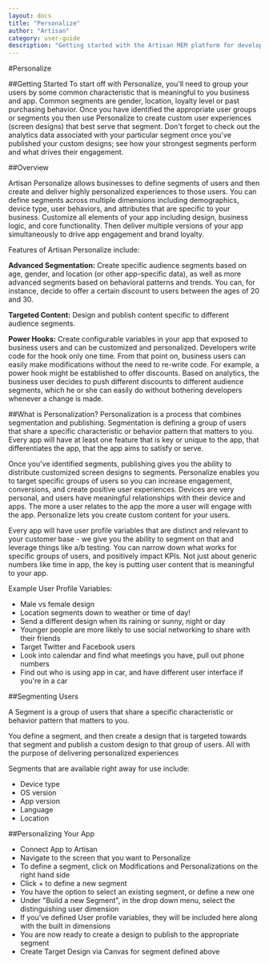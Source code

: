 ```yaml
---
layout: docs
title: "Personalize"
author: "Artisan"
category: user-guide
description: "Getting started with the Artisan MEM platform for developers."
---
```


#Personalize

##Getting Started
To start off with Personalize, you\'ll need to group your users by some common characteristic that is meaningful to you business and app. Common segments are gender, location, loyalty level or past purchasing behavior. Once you have identified the appropriate user groups or segments you then use Personalize to create custom user experiences (screen designs) that best serve that segment. Don\'t forget to check out the analytics data associated with your particular segment once you\'ve published your custom designs; see how your strongest segments perform and what drives their engagement.

##Overview

Artisan Personalize allows businesses to define segments of users and then create and deliver highly personalized experiences to those users. You can define segments across multiple dimensions including demographics, device type, user behaviors, and attributes that are specific to your business. Customize all elements of your app including design, business logic, and core functionality. Then deliver multiple versions of your app simultaneously to drive app engagement and brand loyalty.

Features of Artisan Personalize include:

**Advanced Segmentation:**  Create specific audience segments based on age, gender, and location (or other app-specific data), as well as more advanced segments based on behavioral patterns and trends.  You can, for instance, decide to offer a certain discount to users between the ages of 20 and 30.

**Targeted Content:** Design and publish content specific to different audience segments.

**Power Hooks:**  Create configurable variables in your app that exposed to business users and can be customized and personalized.  Developers write code for the hook only one time.  From that point on, business users can easily make modifications without the need to re-write code.  For example, a power hook might be established to offer discounts.  Based on analytics, the business user decides to push different discounts to different audience segments, which he or she can easily do without bothering developers whenever a change is made.

##What is Personalization?
Personalization is a process that combines segmentation and publishing. Segmentation is defining a group of users that share a specific characteristic or behavior pattern that matters to you. Every app will have at least one feature that is key or unique to the app, that differentiates the app, that the app aims to satisfy or serve.

Once you\'ve identified segments, publishing gives you the ability to distribute customized screen designs to segments. Personalize enables you to target specific groups of users so you can increase engagement, conversions, and create positive user experiences. Devices are very personal, and users have meaningful relationships with their device and apps. The more a user relates to the app the more a user will engage with the app. Personalize lets you create custom content for your users.

Every app will have user profile variables that are distinct and relevant to your customer base - we give you the ability to segment on that and leverage things like a/b testing. You can narrow down what works for specific groups of users, and positively impact KPIs. Not just about generic numbers like time in app, the key is putting user content that is meaningful to your app.

Example User Profile Variables:

* Male vs female design
* Location segments down to weather or time of day!
* Send a different design when its raining or sunny, night or day
* Younger people are more likely to use social networking to share with their friends
* Target Twitter and Facebook users
* Look into calendar and find what meetings you have, pull out phone numbers
* Find out who is using app in car, and have different user interface if you\'re in a car

##Segmenting Users

A Segment is a group of users that share a specific characteristic or behavior pattern that matters to you.

You define a segment, and then create a design that is targeted towards that segment and publish a custom design to that group of users. All with the purpose of delivering personalized experiences

Segments that are available right away for use include:

* Device type
* OS version
* App version
* Language
* Location

##Personalizing Your App

* Connect App to Artisan
* Navigate to the screen that you want to Personalize
* To define a segment, click on Modifications and Personalizations on the right hand side
* Click + to define a new segment
* You have the option to select an existing segment, or define a new one
* Under \"Build a new Segment\", in the drop down menu, select the distinguishing user dimension
* If you\'ve defined User profile variables, they will be included here along with the built in dimensions
* You are now ready to create a design to publish to the appropriate segment
* Create Target Design via Canvas for segment defined above
